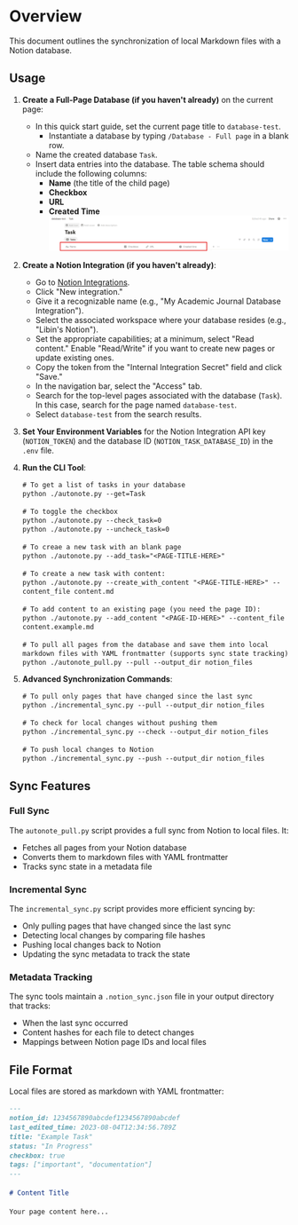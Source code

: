 # Overview

This document outlines the synchronization of local Markdown files with a Notion database.

## Usage

1. **Create a Full-Page Database (if you haven't already)** on the current page:

    - In this quick start guide, set the current page title to `database-test`.
        - Instantiate a database by typing `/Database - Full page` in a blank row.
    - Name the created database `Task`.
    - Insert data entries into the database. The table schema should include the following columns:
        - **Name** (the title of the child page)
        - **Checkbox**
        - **URL**
        - **Created Time**
    ![](2025-08-03%20152534.png)

2. **Create a Notion Integration (if you haven't already)**:
    
    - Go to [Notion Integrations](https://www.notion.so/my-integrations).
    - Click "New integration."
    - Give it a recognizable name (e.g., "My Academic Journal Database Integration").
    - Select the associated workspace where your database resides (e.g., "Libin's Notion").
    - Set the appropriate capabilities; at a minimum, select "Read content." Enable "Read/Write" if you want to create new pages or update existing ones.
    - Copy the token from the "Internal Integration Secret" field and click "Save."
    - In the navigation bar, select the "Access" tab.
    - Search for the top-level pages associated with the database (`Task`). In this case, search for the page named `database-test`.
    - Select `database-test` from the search results.

3. **Set Your Environment Variables** for the Notion Integration API key (`NOTION_TOKEN`) and the database ID (`NOTION_TASK_DATABASE_ID`) in the `.env` file.

4. **Run the CLI Tool**:
    ```
    # To get a list of tasks in your database
    python ./autonote.py --get=Task

    # To toggle the checkbox 
    python ./autonote.py --check_task=0
    python ./autonote.py --uncheck_task=0

    # To creae a new task with an blank page
    python ./autonote.py --add_task="<PAGE-TITLE-HERE>"

    # To create a new task with content:
    python ./autonote.py --create_with_content "<PAGE-TITLE-HERE>" --content_file content.md

    # To add content to an existing page (you need the page ID):
    python ./autonote.py --add_content "<PAGE-ID-HERE>" --content_file content.example.md

    # To pull all pages from the database and save them into local markdown files with YAML frontmatter (supports sync state tracking)
    python ./autonote_pull.py --pull --output_dir notion_files
    ```

5. **Advanced Synchronization Commands**:
    ```
    # To pull only pages that have changed since the last sync
    python ./incremental_sync.py --pull --output_dir notion_files
    
    # To check for local changes without pushing them
    python ./incremental_sync.py --check --output_dir notion_files
    
    # To push local changes to Notion
    python ./incremental_sync.py --push --output_dir notion_files
    ```

## Sync Features

### Full Sync
The `autonote_pull.py` script provides a full sync from Notion to local files. It:
- Fetches all pages from your Notion database
- Converts them to markdown files with YAML frontmatter
- Tracks sync state in a metadata file

### Incremental Sync
The `incremental_sync.py` script provides more efficient syncing by:
- Only pulling pages that have changed since the last sync
- Detecting local changes by comparing file hashes
- Pushing local changes back to Notion
- Updating the sync metadata to track the state

### Metadata Tracking
The sync tools maintain a `.notion_sync.json` file in your output directory that tracks:
- When the last sync occurred
- Content hashes for each file to detect changes
- Mappings between Notion page IDs and local files

## File Format
Local files are stored as markdown with YAML frontmatter:
```markdown
---
notion_id: 1234567890abcdef1234567890abcdef
last_edited_time: 2023-08-04T12:34:56.789Z
title: "Example Task"
status: "In Progress"
checkbox: true
tags: ["important", "documentation"]
---

# Content Title

Your page content here...
```